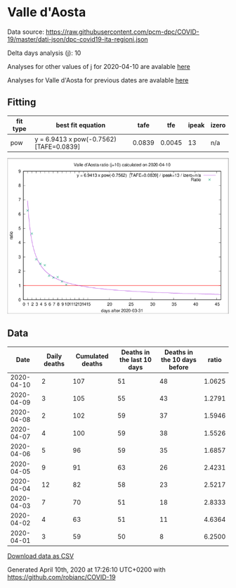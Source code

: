 # Valle d'Aosta

Data source: https://raw.githubusercontent.com/pcm-dpc/COVID-19/master/dati-json/dpc-covid19-ita-regioni.json

Delta days analysis (j): 10

Analyses for other values of j for 2020-04-10 are avalable [here](../README.md)

Analyses for Valle d'Aosta for previous dates are avalable [here](../../README.md)

## Fitting 
|fit type|best fit equation|tafe|tfe|ipeak|izero|
|-------|-----|--------|------|---|---|
|pow|y = 6.9413 x pow(-0.7562)  [TAFE=0.0839]|0.0839|0.0045|13|n/a|

![Plot](COVID-19_valle_d'aosta_j10_2020-04-10.png)

## Data
|Date|Daily deaths|Cumulated deaths|Deaths in the last 10 days|Deaths in the 10 days before|ratio|
|----|----------|-----------|-------|--------------------|-----|
|2020-04-10|2|107|51|48|1.0625|
|2020-04-09|3|105|55|43|1.2791|
|2020-04-08|2|102|59|37|1.5946|
|2020-04-07|4|100|59|38|1.5526|
|2020-04-06|5|96|59|35|1.6857|
|2020-04-05|9|91|63|26|2.4231|
|2020-04-04|12|82|58|23|2.5217|
|2020-04-03|7|70|51|18|2.8333|
|2020-04-02|4|63|51|11|4.6364|
|2020-04-01|3|59|50|8|6.2500|

[Download data as CSV](COVID-19_valle_d'aosta_j10_2020-04-10.csv)

Generated April 10th, 2020 at 17:26:10 UTC+0200 with https://github.com/robianc/COVID-19
